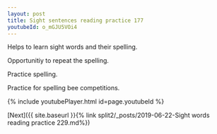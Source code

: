 ```yaml
---
layout: post
title: Sight sentences reading practice 177
youtubeId: o_mGJU5VOi4
---
```

 
 
Helps to learn sight words and their spelling.

Opportunitiy to repeat the spelling. 

Practice spelling. 
 
Practice for spelling bee competitions. 
 
{% include youtubePlayer.html id=page.youtubeId %}
 
 

[Next]({{ site.baseurl }}{% link  split2/_posts/2019-06-22-Sight words reading practice 229.md%})
 
